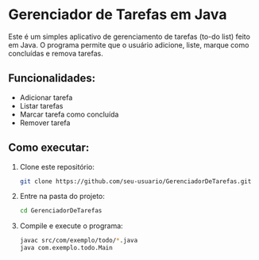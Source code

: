 # Gerenciador de Tarefas em Java

Este é um simples aplicativo de gerenciamento de tarefas (to-do list) feito em Java. O programa permite que o usuário adicione, liste, marque como concluídas e remova tarefas.

## Funcionalidades:
- Adicionar tarefa
- Listar tarefas
- Marcar tarefa como concluída
- Remover tarefa

## Como executar:
1. Clone este repositório:
    ```bash
    git clone https://github.com/seu-usuario/GerenciadorDeTarefas.git
    ```
2. Entre na pasta do projeto:
    ```bash
    cd GerenciadorDeTarefas
    ```
3. Compile e execute o programa:
    ```bash
    javac src/com/exemplo/todo/*.java
    java com.exemplo.todo.Main
    ```
